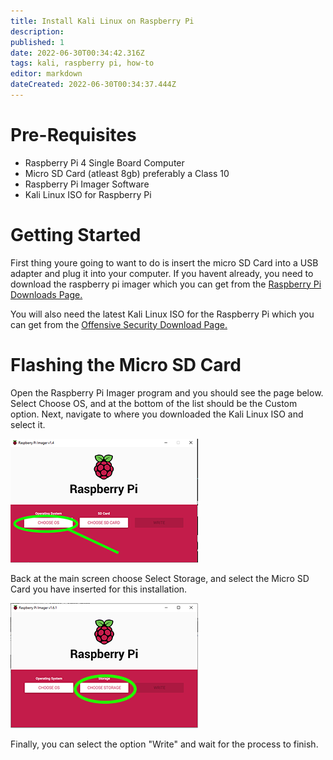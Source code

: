 ```yaml
---
title: Install Kali Linux on Raspberry Pi
description: 
published: 1
date: 2022-06-30T00:34:42.316Z
tags: kali, raspberry pi, how-to
editor: markdown
dateCreated: 2022-06-30T00:34:37.444Z
---
```


# Pre-Requisites
- Raspberry Pi 4 Single Board Computer
- Micro SD Card (atleast 8gb) preferably a Class 10
- Raspberry Pi Imager Software
- Kali Linux ISO for Raspberry Pi

# Getting Started

First thing youre going to want to do is insert the micro SD Card into a USB adapter and plug it into your computer. If you havent already, you need to download the raspberry pi imager which you can get from the <a href="https://downloads.raspberrypi.org/imager/imager_1.5.exe">Raspberry Pi Downloads Page.</a>

You will also need the latest Kali Linux ISO for the Raspberry Pi which you can get from the <a href="https://www.offensive-security.com/kali-linux-arm-images">Offensive Security Download Page.</a>

# Flashing the Micro SD Card

Open the Raspberry Pi Imager program and you should see the page below. Select Choose OS, and at the bottom of the list should be the Custom option. Next, navigate to where you downloaded the Kali Linux ISO and select it.

![imager_1.png](/imager_1.png)

Back at the main screen choose Select Storage, and select the Micro SD Card you have inserted for this installation.

![imager_3.png](/imager_3.png)

Finally, you can select the option "Write" and wait for the process to finish.